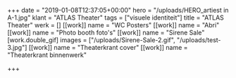 +++
date = "2019-01-08T12:37:05+00:00"
hero = "/uploads/HERO_artiest in A-1.jpg"
klant = "ATLAS Theater"
tags = ["visuele identiteit"]
title = "ATLAS Theater"
werk = []
[[work]]
name = "WC Posters"
[[work]]
name = "Abri"
[[work]]
name = "Photo booth foto's"
[[work]]
name = "Sirene Sale"
[work.double_gif]
images = ["/uploads/Sirene-Sale-2.gif", "/uploads/test-3.jpg"]
[[work]]
name = "Theaterkrant cover"
[[work]]
name = "Theaterkrant binnenwerk"

+++
